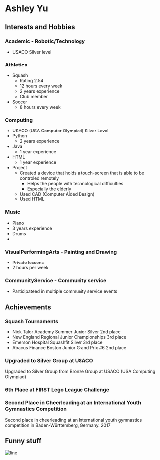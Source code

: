 # Ashley Yu

## Interests and Hobbies
### Academic - Robotic/Technology 
 - USACO Silver level

### Athletics 
 - Squash
   - Rating 2.54
   - 12 hours every week
   - 2 years experience
   - Club member
 - Soccer
   - 8 hours every week

### Computing
 - USACO (USA Computer Olympiad) Silver Level
 - Python
   - 2 years experience
 - Java
   - 1 year experience
 - HTML
   - 1 year experience
 - Project
   - Created a device that holds a touch-screen that is able to be controled remotely
     - Helps the people with technological difficulties
     - Especially the elderly
   - Used CAD (Computer Aided Design)
   - Used HTML

### Music
 - Piano 
  - 3 years experience
 - Drums
  - 

### VisualPerformingArts - Painting and Drawing
 - Private lessons
 - 2 hours per week

### CommunityService - Community service 
 - Participateed in multiple community service events

## Achievements
### Squash Tournaments
 - Nick Talor Academy Summer Junior Silver 2nd place
 - New England Regional Junior Championships 3rd place
 - Emerson Hospital Squashfit Silver 3rd place
 - Abacus Finance Boston Junior Grand Prix #6 2nd place

### Upgraded to Silver Group at USACO 
Upgraded to Silver Group from Bronze Group at USACO (USA Computing Olympiad)

### 6th Place at FIRST Lego League Challenge 

### Second Place in Cheerleading at an International Youth Gymnastics Competition 
Second place in cheerleading at an International youth gymnastics competition in Baden-Württemberg, Germany. 2017

## Funny stuff
![line](images/lion2.png)

